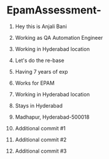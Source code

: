 # EpamAssessment-

1. Hey this is Anjali Bani

2. Working as QA Automation Engineer

3. Working in Hyderabad location

8. Let's do the re-base

3. Having 7 years of exp

4. Works for EPAM

5. Working in Hyderabad location

6. Stays in Hyderabad

7. Madhapur, Hyderabad-500018

8. Additional commit #1

9. Additional commit #2

9. Additional commit #3
